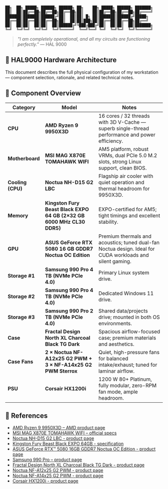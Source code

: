 ```
██╗  ██╗ █████╗ ██████╗ ██████╗ ██╗    ██╗ █████╗ ██████╗ ███████╗
██║  ██║██╔══██╗██╔══██╗██╔══██╗██║    ██║██╔══██╗██╔══██╗██╔════╝
███████║███████║██████╔╝██║  ██║██║ █╗ ██║███████║██████╔╝█████╗  
██╔══██║██╔══██║██╔══██╗██║  ██║██║███╗██║██╔══██║██╔══██╗██╔══╝  
██║  ██║██║  ██║██║  ██║██████╔╝╚███╔███╔╝██║  ██║██║  ██║███████╗
╚═╝  ╚═╝╚═╝  ╚═╝╚═╝  ╚═╝╚═════╝  ╚══╝╚══╝ ╚═╝  ╚═╝╚═╝  ╚═╝╚══════╝
```
>_"I am completely operational, and all my circuits are functioning perfectly."_
> — HAL 9000

## 🧠 HAL9000 Hardware Architecture

This document describes the full physical configuration of my workstation — component selection, rationale, and related technical notes.

## 🧩 Component Overview

| Category | Model | Notes |
|-----------|--------|-------|
| **CPU** | **AMD Ryzen 9 9950X3D** | 16 cores / 32 threads with 3D V-Cache — superb single-thread performance and power efficiency. |
| **Motherboard** | **MSI MAG X870E TOMAHAWK WIFI** | AM5 platform, robust VRMs, dual PCIe 5.0 M.2 slots, strong Linux support, clean BIOS. |
| **Cooling (CPU)** | **Noctua NH-D15 G2 LBC** | Flagship air cooler with quiet operation and thermal headroom for 9950X3D. |
| **Memory** | **Kingston Fury Beast Black EXPO 64 GB (2×32 GB 6000 MHz CL30 DDR5)** | EXPO-certified for AM5; tight timings and excellent stability. |
| **GPU** | **ASUS GeForce RTX 5080 16 GB GDDR7 Noctua OC Edition** | Premium thermals and acoustics; tuned dual-fan Noctua design. Ideal for CUDA workloads and silent gaming. |
| **Storage #1** | **Samsung 990 Pro 4 TB (NVMe PCIe 4.0)** | Primary Linux system drive. |
| **Storage #2** | **Samsung 990 Pro 4 TB (NVMe PCIe 4.0)** | Dedicated Windows 11 drive. |
| **Storage #3** | **Samsung 990 Pro 2 TB (NVMe PCIe 4.0)** | Shared data/projects drive; mounted in both OS environments. |
| **Case** | **Fractal Design North XL Charcoal Black TG Dark** | Spacious airflow-focused case; premium materials and aesthetics. |
| **Case Fans** | **2 × Noctua NF-A12x25 G2 PWM + 3 × NF-A14x25 G2 PWM Sterrox** | Quiet, high-pressure fans for balanced intake/exhaust; tuned for laminar airflow. |
| **PSU** | **Corsair HX1200i** | 1200 W 80+ Platinum, fully modular, zero-RPM fan mode, ample headroom. |

## 🔗 References

- [AMD Ryzen 9 9950X3D – AMD product page]([https://www.amd.com/](https://www.amd.com/en/products/processors/desktops/ryzen/9000-series/amd-ryzen-9-9950x3d.html))
- [MSI MAG X870E TOMAHAWK WIFI – official specs](https://www.msi.com/Motherboard/MAG-X870e-TOMAHAWK-WIFI/Overview)
- [Noctua NH-D15 G2 LBC - product page](https://noctua.at/en/nh-d15-g2)
- [Kingston Fury Beast Black EXPO 64GB - specification](https://www.kingston.com/datasheets/KF560C30BBEK2-64.pdf)
- [ASUS GeForce RTX™ 5080 16GB GDDR7 Noctua OC Edition - product page](https://www.asus.com/motherboards-components/graphics-cards/asus/rtx5080-o16g-noctua/)
- [Samsung 990 Pro – product page]([https://www.samsung.com/](https://www.samsung.com/pl/memory-storage/nvme-ssd/990-pro-4tb-nvme-pcie-gen-4-mz-v9p4t0bw/))
- [Fractal Design North XL Charcoal Black TG Dark - product page](https://www.fractal-design.com/products/cases/north/north-xl/charcoal-black-tg-dark/)
- [Noctua NF-A12x25 G2 PWM - product page](https://noctua.at/en/nf-a12x25-g2-pwm)
- [Noctua NF-A14x25 G2 PWM - product page](https://noctua.at/en/nf-a14x25-g2-pwm)
- [Corsair HX1200i - product page](https://www.corsair.com/pl/pl/p/psu/cp-9020281-eu/hx1200i-fully-modular-ultra-low-noise-platinum-atx-1200-watt-pc-power-supply-eu-cp-9020281-eu)
